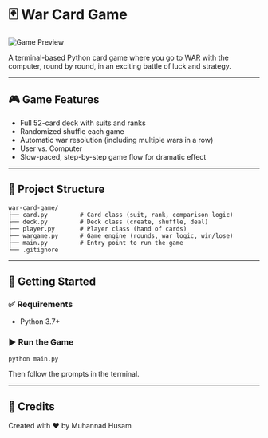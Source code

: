# 🃏 War Card Game

![Game Preview](https://tse1.mm.bing.net/th/id/OIP.ob_tfBcBf63kZkX-9bA-vAHaEy?w=850&h=550&rs=1&pid=ImgDetMain)

A terminal-based Python card game where you go to WAR with the computer, round by round, in an exciting battle of luck and strategy.

---

## 🎮 Game Features

- Full 52-card deck with suits and ranks
- Randomized shuffle each game
- Automatic war resolution (including multiple wars in a row)
- User vs. Computer
- Slow-paced, step-by-step game flow for dramatic effect

---

## 📂 Project Structure

```
war-card-game/
├── card.py         # Card class (suit, rank, comparison logic)
├── deck.py         # Deck class (create, shuffle, deal)
├── player.py       # Player class (hand of cards)
├── wargame.py      # Game engine (rounds, war logic, win/lose)
├── main.py         # Entry point to run the game
└── .gitignore
```

---

## 🚀 Getting Started

### ✅ Requirements
- Python 3.7+

### ▶️ Run the Game
```bash
python main.py
```
Then follow the prompts in the terminal.

---

## 🙌 Credits
Created with ♥ by Muhannad Husam
